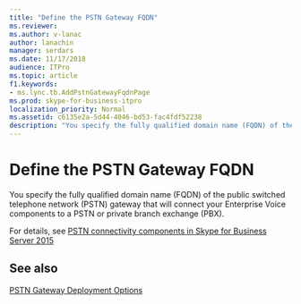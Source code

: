 ```yaml
---
title: "Define the PSTN Gateway FQDN"
ms.reviewer: 
ms.author: v-lanac
author: lanachin
manager: serdars
ms.date: 11/17/2018
audience: ITPro
ms.topic: article
f1.keywords:
- ms.lync.tb.AddPstnGatewayFqdnPage
ms.prod: skype-for-business-itpro
localization_priority: Normal
ms.assetid: c6135e2a-5d44-4046-bd53-fac4fdf52238
description: "You specify the fully qualified domain name (FQDN) of the public switched telephone network (PSTN) gateway that will connect your Enterprise Voice components to a PSTN or private branch exchange (PBX)."
---
```


# Define the PSTN Gateway FQDN

You specify the fully qualified domain name (FQDN) of the public switched telephone network (PSTN) gateway that will connect your Enterprise Voice components to a PSTN or private branch exchange (PBX).

For details, see [PSTN connectivity components in Skype for Business Server 2015](../../plan-your-deployment/enterprise-voice-solution/pstn-connectivity.md)

## See also

[PSTN Gateway Deployment Options](https://technet.microsoft.com/library/d1ab4f74-18aa-40c7-a8cf-ec806cf6e28a.aspx)

